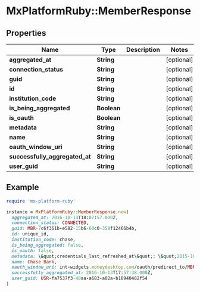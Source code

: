 # MxPlatformRuby::MemberResponse

## Properties

| Name | Type | Description | Notes |
| ---- | ---- | ----------- | ----- |
| **aggregated_at** | **String** |  | [optional] |
| **connection_status** | **String** |  | [optional] |
| **guid** | **String** |  | [optional] |
| **id** | **String** |  | [optional] |
| **institution_code** | **String** |  | [optional] |
| **is_being_aggregated** | **Boolean** |  | [optional] |
| **is_oauth** | **Boolean** |  | [optional] |
| **metadata** | **String** |  | [optional] |
| **name** | **String** |  | [optional] |
| **oauth_window_uri** | **String** |  | [optional] |
| **successfully_aggregated_at** | **String** |  | [optional] |
| **user_guid** | **String** |  | [optional] |

## Example

```ruby
require 'mx-platform-ruby'

instance = MxPlatformRuby::MemberResponse.new(
  aggregated_at: 2016-10-13T18:07:57.000Z,
  connection_status: CONNECTED,
  guid: MBR-7c6f361b-e582-15b6-60c0-358f12466b4b,
  id: unique_id,
  institution_code: chase,
  is_being_aggregated: false,
  is_oauth: false,
  metadata: \&quot;credentials_last_refreshed_at\&quot;: \&quot;2015-10-15\&quot;,
  name: Chase Bank,
  oauth_window_uri: int-widgets.moneydesktop.com/oauth/predirect_to/MBR-df96fd60-7122-4464-b3c2-ff11d8c74f6f/p8v7rxpxg3pdAsfgwxcrwxwhz3Zbygxfr6wAb931qv91hpb57k6bkr6t6m9djrfrfd467p8xkgqp6w7k1r9g8k8bfxqbfw2lq5tdwjq2sngAx76fm0jrw0dpmbtlkxchgjsw3r7r0hhq6A8sshqptfxql2rt123shfpkyhhpfvy67yvprbkb7lmlyrpwsd9yj0s22pmsyjhcw7d2q44d9fsxn5kfsmr2zqc79c2AxAx5gkjgbczf22A1sjx70t2pvnggzyh55s7bh62dd5wq7f1r4x90mcxn1tfhhrq5b09mjkt5hg66cjn700pcf6fgA42lbsp7v1pdch85mswycrp21c6j2sxffm14Asg3?skip_aggregation&#x3D;false&amp;referral_source&#x3D;APP&amp;ui_message_webview_url_scheme&#x3D;myapp,
  successfully_aggregated_at: 2016-10-13T17:57:38.000Z,
  user_guid: USR-fa7537f3-48aa-a683-a02a-b18940482f54
)
```

